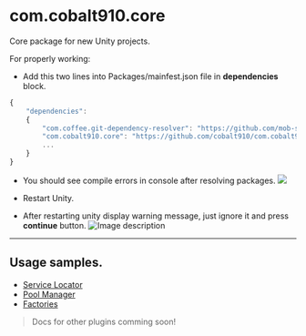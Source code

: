 # com.cobalt910.core
Core package for new Unity projects.

For properly working:
- Add this two lines into Packages/mainfest.json file in **dependencies** block.
```javascript
{
    "dependencies": 
    {
        "com.coffee.git-dependency-resolver": "https://github.com/mob-sakai/GitDependencyResolverForUnity.git",
        "com.cobalt910.core": "https://github.com/cobalt910/com.cobalt910.core.git",
        ...
    }
}
```
- You should see compile errors in console after resolving packages.
![](https://image.prntscr.com/image/rfclsMIoTBSWldrOQmWvUw.png)


- Restart Unity.
- After restarting unity display warning message, just ignore it and press **continue** button.
![Image description](https://image.prntscr.com/image/MX0fxBPBQhye6kjBg7fgwA.png)

***
## Usage samples.
- [Service Locator](https://github.com/cobalt910/com.cobalt910.core/tree/master/Runtime/ServiceLocator)
- [Pool Manager](https://github.com/cobalt910/com.cobalt910.core/tree/master/Runtime/PoolManager)
- [Factories](https://github.com/cobalt910/com.cobalt910.core/tree/master/Runtime/Factory)
> Docs for other plugins comming soon!
